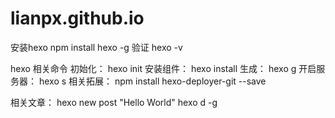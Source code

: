# lianpx.github.io

安装hexo    npm install hexo -g
验证 hexo -v

hexo 相关命令
初始化：   hexo init
安装组件： hexo install
生成：     hexo g
开启服务器： hexo s
相关拓展： npm install hexo-deployer-git --save

相关文章：
hexo new post "Hello World"
hexo d -g

